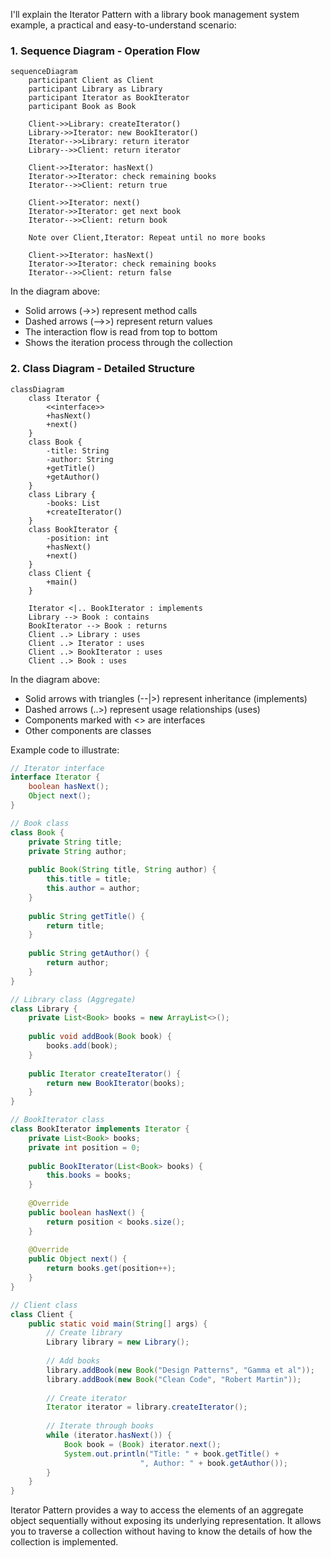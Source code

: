 I'll explain the Iterator Pattern with a library book management system example, a practical and easy-to-understand scenario:

###  1. Sequence Diagram - Operation Flow

```mermaid
sequenceDiagram
    participant Client as Client
    participant Library as Library
    participant Iterator as BookIterator
    participant Book as Book
    
    Client->>Library: createIterator()
    Library->>Iterator: new BookIterator()
    Iterator-->>Library: return iterator
    Library-->>Client: return iterator
    
    Client->>Iterator: hasNext()
    Iterator->>Iterator: check remaining books
    Iterator-->>Client: return true
    
    Client->>Iterator: next()
    Iterator->>Iterator: get next book
    Iterator-->>Client: return book
    
    Note over Client,Iterator: Repeat until no more books
    
    Client->>Iterator: hasNext()
    Iterator->>Iterator: check remaining books
    Iterator-->>Client: return false
```

In the diagram above:

- Solid arrows (->>) represent method calls
- Dashed arrows (-->>) represent return values
- The interaction flow is read from top to bottom
- Shows the iteration process through the collection

###  2. Class Diagram - Detailed Structure

```mermaid
classDiagram
    class Iterator {
        <<interface>>
        +hasNext()
        +next()
    }
    class Book {
        -title: String
        -author: String
        +getTitle()
        +getAuthor()
    }
    class Library {
        -books: List
        +createIterator()
    }
    class BookIterator {
        -position: int
        +hasNext()
        +next()
    }
    class Client {
        +main()
    }
    
    Iterator <|.. BookIterator : implements
    Library --> Book : contains
    BookIterator --> Book : returns
    Client ..> Library : uses
    Client ..> Iterator : uses
    Client ..> BookIterator : uses
    Client ..> Book : uses
```

In the diagram above:

- Solid arrows with triangles (--|>) represent inheritance (implements)
- Dashed arrows (..>) represent usage relationships (uses)
- Components marked with <<interface>> are interfaces
- Other components are classes

Example code to illustrate:

```java
// Iterator interface
interface Iterator {
    boolean hasNext();
    Object next();
}

// Book class
class Book {
    private String title;
    private String author;
    
    public Book(String title, String author) {
        this.title = title;
        this.author = author;
    }
    
    public String getTitle() {
        return title;
    }
    
    public String getAuthor() {
        return author;
    }
}

// Library class (Aggregate)
class Library {
    private List<Book> books = new ArrayList<>();
    
    public void addBook(Book book) {
        books.add(book);
    }
    
    public Iterator createIterator() {
        return new BookIterator(books);
    }
}

// BookIterator class
class BookIterator implements Iterator {
    private List<Book> books;
    private int position = 0;
    
    public BookIterator(List<Book> books) {
        this.books = books;
    }
    
    @Override
    public boolean hasNext() {
        return position < books.size();
    }
    
    @Override
    public Object next() {
        return books.get(position++);
    }
}

// Client class
class Client {
    public static void main(String[] args) {
        // Create library
        Library library = new Library();
        
        // Add books
        library.addBook(new Book("Design Patterns", "Gamma et al"));
        library.addBook(new Book("Clean Code", "Robert Martin"));
        
        // Create iterator
        Iterator iterator = library.createIterator();
        
        // Iterate through books
        while (iterator.hasNext()) {
            Book book = (Book) iterator.next();
            System.out.println("Title: " + book.getTitle() +
                             ", Author: " + book.getAuthor());
        }
    }
}
```

Iterator Pattern provides a way to access the elements of an aggregate object sequentially without exposing its underlying representation. It allows you to traverse a collection without having to know the details of how the collection is implemented.
